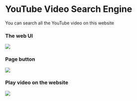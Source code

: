# YouTube Video Search Engine

You can search all the YouTube video on this website

### The web UI
![](https://github.com/sicheng-duke/SearchEngine/blob/master/Search/WebUI.png)

### Page button
![](https://github.com/sicheng-duke/SearchEngine/blob/master/Search/page%20button.png)

### Play video on the website
![](https://github.com/sicheng-duke/SearchEngine/blob/master/Search/play-video.png)

